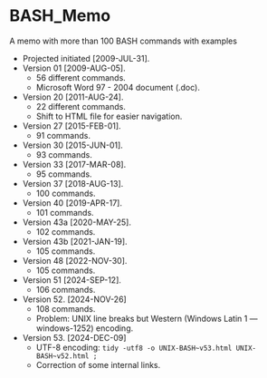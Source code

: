 # BASH_Memo
A memo with more than 100 BASH commands with examples

* Projected initiated [2009-JUL-31].
* Version 01 [2009-AUG-05].
  * 56 different commands.
  * Microsoft Word 97 - 2004 document (.doc).
* Version 20 [2011-AUG-24].
  * 22 different commands.
  * Shift to HTML file for easier navigation.
* Version 27 [2015-FEB-01].
  * 91 commands.
* Version 30 [2015-JUN-01].
  * 93 commands.
* Version 33 [2017-MAR-08].
  * 95 commands.
* Version 37 [2018-AUG-13].
  * 100 commands.
* Version 40 [2019-APR-17].
  * 101 commands.
* Version 43a [2020-MAY-25].
  * 102 commands.
* Version 43b [2021-JAN-19].
  * 105 commands.
* Version 48 [2022-NOV-30].
  * 105 commands.
* Version 51 [2024-SEP-12].
  * 106 commands.
* Version 52. [2024-NOV-26]
  * 108 commands.
  * Problem: UNIX line breaks but Western (Windows Latin 1 — windows-1252) encoding.
* Version 53. [2024-DEC-09]
  * UTF-8 encoding: ``` tidy -utf8 -o UNIX-BASH~v53.html UNIX-BASH~v52.html ; ```
  * Correction of some internal links.
